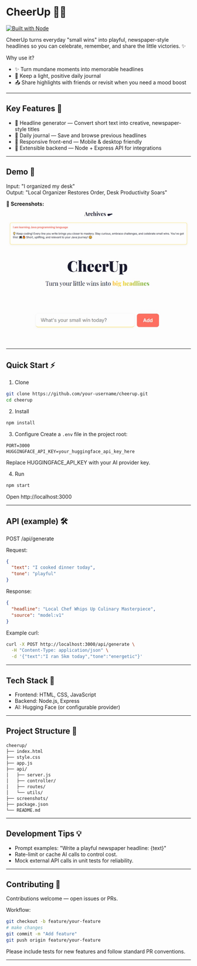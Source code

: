 # CheerUp 🎉📰

[![Built with Node](https://img.shields.io/badge/Node.js-%3E%3D12-brightgreen)](#tech-stack)

CheerUp turns everyday "small wins" into playful, newspaper-style headlines so you can celebrate, remember, and share the little victories. ✨

Why use it?
- ✨ Turn mundane moments into memorable headlines
- 📝 Keep a light, positive daily journal
- 📤 Share highlights with friends or revisit when you need a mood boost

---

## Key Features 🚀
- 📰 Headline generator — Convert short text into creative, newspaper-style titles  
- 💾 Daily journal — Save and browse previous headlines  
- 📱 Responsive front-end — Mobile & desktop friendly  
- 🔧 Extensible backend — Node + Express API for integrations  

---

## Demo 🎯
Input: "I organized my desk"  
Output: "Local Organizer Restores Order, Desk Productivity Soars"  

**📸 Screenshots:**  
![Headlines](./screenshots/headlines.jpg) ![Generate Headline](./screenshots/generate-headline.jpg)

---

## Quick Start ⚡️

1. Clone
```bash
git clone https://github.com/your-username/cheerup.git
cd cheerup
```

2. Install
```bash
npm install
```

3. Configure
Create a `.env` file in the project root:
```env
PORT=3000
HUGGINGFACE_API_KEY=your_huggingface_api_key_here
```
Replace HUGGINGFACE_API_KEY with your AI provider key.

4. Run
```bash
npm start
```
Open http://localhost:3000

---

## API (example) 🛠️
POST /api/generate

Request:
```json
{
  "text": "I cooked dinner today",
  "tone": "playful"
}
```

Response:
```json
{
  "headline": "Local Chef Whips Up Culinary Masterpiece",
  "source": "model:v1"
}
```

Example curl:
```bash
curl -X POST http://localhost:3000/api/generate \
  -H "Content-Type: application/json" \
  -d '{"text":"I ran 5km today","tone":"energetic"}'
```

---

## Tech Stack 🧩
- Frontend: HTML, CSS, JavaScript  
- Backend: Node.js, Express  
- AI: Hugging Face (or configurable provider)

---

## Project Structure 📁
```
cheerup/
├── index.html
├── style.css
├── app.js
├── api/
│   ├── server.js
│   ├── controller/
│   ├── routes/
│   └── utils/
├── screenshots/
├── package.json
└── README.md
```

---

## Development Tips 💡
- Prompt examples: "Write a playful newspaper headline: {text}"  
- Rate-limit or cache AI calls to control cost.  
- Mock external API calls in unit tests for reliability.

---

## Contributing 🤝
Contributions welcome — open issues or PRs.

Workflow:
```bash
git checkout -b feature/your-feature
# make changes
git commit -m "Add feature"
git push origin feature/your-feature
```
Please include tests for new features and follow standard PR conventions.

---
